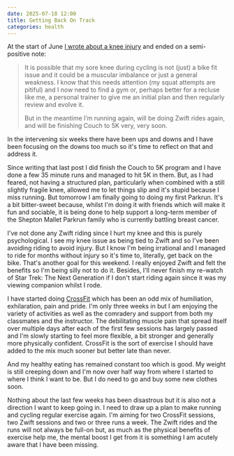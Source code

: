 ```yaml
---
date: 2025-07-18 12:00
title: Getting Back On Track
categories: health
---
```


At the start of June [I wrote about a knee injury](2025-06-05-kneeded-to-rest) and ended on a semi-positive note:

>  It is possible that my sore knee during cycling is not (just) a bike fit issue and it could be a muscular imbalance or just a general weakness. I know that this needs attention (my squat attempts are pitiful) and I now need to find a gym or, perhaps better for a recluse like me, a personal trainer to give me an initial plan and then regularly review and evolve it.
>
> But in the meantime I’m running again, will be doing Zwift rides again, and will be finishing Couch to 5K very, very soon.

In the intervening six weeks there have been ups and downs and I have been focusing on the downs too much so it's time to reflect on that and address it.

Since writing that last post I did finish the Couch to 5K program and I have done a few 35 minute runs and managed to hit 5K in them. But, as I had feared, not having a structured plan, particularly when combined with a still slightly fragile knee, allowed me to let things slip and it's stupid because I miss running. But tomorrow I am finally going to doing my first Parkrun. It's a bit bitter-sweet because, whilst I'm doing it with friends which will make it fun and sociable, it is being done to help support a long-term member of the Shepton Mallet Parkrun family who is currently battling breast cancer.

I've not done any Zwift riding since I hurt my knee and this is purely psychological. I see my knee issue as being tied to Zwift and so I've been avoiding riding to avoid injury. But I know I'm being irrational and I managed to ride for months without injury so it's time to, literally, get back on the bike. That's another goal for this weekend. I really enjoyed Zwift and felt the benefits so I'm being silly not to do it. Besides, I'll never finish my re-watch of Star Trek: The Next Generation if I don't start riding again since it was my viewing companion whilst I rode.

I have started doing [CrossFit](https://www.crossfit.com/) which has been an odd mix of humiliation, exhilaration, pain and pride. I'm only three weeks in but I am enjoying the variety of activities as well as the comradery and support from both my classmates and the instructor. The debilitating muscle pain that spread itself over multiple days after each of the first few sessions has largely passed and I'm slowly starting to feel more flexible, a bit stronger and generally more physically confident. CrossFit is the sort of exercise I should have added to the mix much sooner but better late than never.

And my healthy eating has remained constant too which is good. My weight is still creeping down and I'm now over half way from where I started to where I think I want to be. But I do need to go and buy some new clothes soon.

Nothing about the last few weeks has been disastrous but it is also not a direction I want to keep going in. I need to draw up a plan to make running and cycling regular exercise again. I'm aiming for two CrossFit sessions, two Zwift sessions and two or three runs a week. The Zwift rides and the runs will not always be full-on but, as much as the physical benefits of exercise help me, the mental boost I get from it is something I am acutely aware that I have been missing.
